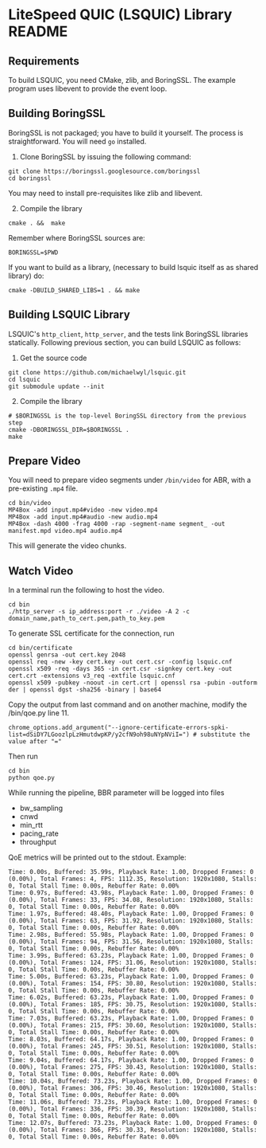 LiteSpeed QUIC (LSQUIC) Library README
=============================================


Requirements
------------

To build LSQUIC, you need CMake, zlib, and BoringSSL.  The example program
uses libevent to provide the event loop.

Building BoringSSL
------------------

BoringSSL is not packaged; you have to build it yourself.  The process is
straightforward.  You will need `go` installed.

1. Clone BoringSSL by issuing the following command:

```
git clone https://boringssl.googlesource.com/boringssl
cd boringssl
```

You may need to install pre-requisites like zlib and libevent.


2. Compile the library

```
cmake . &&  make
```

Remember where BoringSSL sources are:
```
BORINGSSL=$PWD
```

If you want to build as a library, (necessary to build lsquic itself
as as shared library) do:

```
cmake -DBUILD_SHARED_LIBS=1 . && make
```

Building LSQUIC Library
-----------------------

LSQUIC's `http_client`, `http_server`, and the tests link BoringSSL
libraries statically.  Following previous section, you can build LSQUIC
as follows:

1. Get the source code

```
git clone https://github.com/michaelwyl/lsquic.git
cd lsquic
git submodule update --init
```

2. Compile the library

```
# $BORINGSSL is the top-level BoringSSL directory from the previous step
cmake -DBORINGSSL_DIR=$BORINGSSL .
make
```

Prepare Video
-----------------------

You will need to prepare video segments under `/bin/video` for ABR, with a pre-existing `.mp4` file.
```
cd bin/video
MP4Box -add input.mp4#video -new video.mp4
MP4Box -add input.mp4#audio -new audio.mp4
MP4Box -dash 4000 -frag 4000 -rap -segment-name segment_ -out manifest.mpd video.mp4 audio.mp4
```
This will generate the video chunks.

Watch Video
-----------------------

In a terminal run the following to host the video.
```
cd bin
./http_server -s ip_address:port -r ./video -A 2 -c domain_name,path_to_cert.pem,path_to_key.pem
```
To generate SSL certificate for the connection, run
```
cd bin/certificate
openssl genrsa -out cert.key 2048
openssl req -new -key cert.key -out cert.csr -config lsquic.cnf
openssl x509 -req -days 365 -in cert.csr -signkey cert.key -out cert.crt -extensions v3_req -extfile lsquic.cnf
openssl x509 -pubkey -noout -in cert.crt | openssl rsa -pubin -outform der | openssl dgst -sha256 -binary | base64 
```
Copy the output from last command and on another machine, modify the /bin/qoe.py line 11.
```
chrome_options.add_argument("--ignore-certificate-errors-spki-list=dSiDY7LGoozlpLzHmutdwpKP/y2cfN9oh98uNYpNViI=") # substitute the value after "="
```
Then run
```
cd bin
python qoe.py
```
While running the pipeline, BBR parameter will be logged into files
- bw_sampling
- cnwd
- min_rtt
- pacing_rate
- throughput

QoE metrics will be printed out to the stdout. Example:
```
Time: 0.00s, Buffered: 35.99s, Playback Rate: 1.00, Dropped Frames: 0 (0.00%), Total Frames: 4, FPS: 1112.35, Resolution: 1920x1080, Stalls: 0, Total Stall Time: 0.00s, Rebuffer Rate: 0.00%
Time: 0.97s, Buffered: 43.98s, Playback Rate: 1.00, Dropped Frames: 0 (0.00%), Total Frames: 33, FPS: 34.08, Resolution: 1920x1080, Stalls: 0, Total Stall Time: 0.00s, Rebuffer Rate: 0.00%
Time: 1.97s, Buffered: 48.40s, Playback Rate: 1.00, Dropped Frames: 0 (0.00%), Total Frames: 63, FPS: 31.92, Resolution: 1920x1080, Stalls: 0, Total Stall Time: 0.00s, Rebuffer Rate: 0.00%
Time: 2.98s, Buffered: 55.98s, Playback Rate: 1.00, Dropped Frames: 0 (0.00%), Total Frames: 94, FPS: 31.56, Resolution: 1920x1080, Stalls: 0, Total Stall Time: 0.00s, Rebuffer Rate: 0.00%
Time: 3.99s, Buffered: 63.23s, Playback Rate: 1.00, Dropped Frames: 0 (0.00%), Total Frames: 124, FPS: 31.06, Resolution: 1920x1080, Stalls: 0, Total Stall Time: 0.00s, Rebuffer Rate: 0.00%
Time: 5.00s, Buffered: 63.23s, Playback Rate: 1.00, Dropped Frames: 0 (0.00%), Total Frames: 154, FPS: 30.80, Resolution: 1920x1080, Stalls: 0, Total Stall Time: 0.00s, Rebuffer Rate: 0.00%
Time: 6.02s, Buffered: 63.23s, Playback Rate: 1.00, Dropped Frames: 0 (0.00%), Total Frames: 185, FPS: 30.75, Resolution: 1920x1080, Stalls: 0, Total Stall Time: 0.00s, Rebuffer Rate: 0.00%
Time: 7.03s, Buffered: 63.23s, Playback Rate: 1.00, Dropped Frames: 0 (0.00%), Total Frames: 215, FPS: 30.60, Resolution: 1920x1080, Stalls: 0, Total Stall Time: 0.00s, Rebuffer Rate: 0.00%
Time: 8.03s, Buffered: 64.17s, Playback Rate: 1.00, Dropped Frames: 0 (0.00%), Total Frames: 245, FPS: 30.51, Resolution: 1920x1080, Stalls: 0, Total Stall Time: 0.00s, Rebuffer Rate: 0.00%
Time: 9.04s, Buffered: 64.17s, Playback Rate: 1.00, Dropped Frames: 0 (0.00%), Total Frames: 275, FPS: 30.43, Resolution: 1920x1080, Stalls: 0, Total Stall Time: 0.00s, Rebuffer Rate: 0.00%
Time: 10.04s, Buffered: 73.23s, Playback Rate: 1.00, Dropped Frames: 0 (0.00%), Total Frames: 306, FPS: 30.46, Resolution: 1920x1080, Stalls: 0, Total Stall Time: 0.00s, Rebuffer Rate: 0.00%
Time: 11.06s, Buffered: 73.23s, Playback Rate: 1.00, Dropped Frames: 0 (0.00%), Total Frames: 336, FPS: 30.39, Resolution: 1920x1080, Stalls: 0, Total Stall Time: 0.00s, Rebuffer Rate: 0.00%
Time: 12.07s, Buffered: 73.23s, Playback Rate: 1.00, Dropped Frames: 0 (0.00%), Total Frames: 366, FPS: 30.33, Resolution: 1920x1080, Stalls: 0, Total Stall Time: 0.00s, Rebuffer Rate: 0.00%
```
